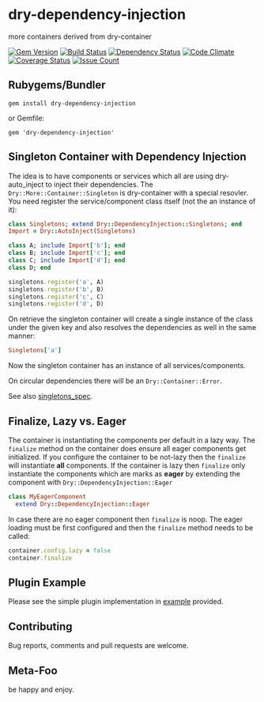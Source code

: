 [gem]: https://badge.fury.io/rb/dry-dependency-injection
[travis]: https://travis-ci.org/mkristian/dry-dependency-injection
[gemnasium]: https://gemnasium.com/mkristian/dry-dependency-injection
[codeclimate]: https://codeclimate.com/github/mkristian/dry-dependency-injection
[coveralls]: https://coveralls.io/github/mkristian/dry-dependency-injection?branch=master
[codeissues]: https://codeclimate.com/github/mkristian/dry-dependency-injection

# dry-dependency-injection
more containers derived from dry-container

[![Gem Version](https://badge.fury.io/rb/dry-dependency-injection.svg)][gem]
[![Build Status](https://travis-ci.org/mkristian/dry-dependency-injection.svg?branch=master)][travis]
[![Dependency Status](https://gemnasium.com/badges/github.com/mkristian/dry-dependency-injection.svg)][gemnasium]
[![Code Climate](https://codeclimate.com/github/mkristian/dry-dependency-injection/badges/gpa.svg)][codeclimate]
[![Coverage Status](https://coveralls.io/repos/github/mkristian/dry-dependency-injection/badge.svg?branch=master)][coveralls]
[![Issue Count](https://codeclimate.com/github/mkristian/dry-dependency-injection/badges/issue_count.svg)][codeissues]

## Rubygems/Bundler

```
gem install dry-dependency-injection
```

or Gemfile:
```
gem 'dry-dependency-injection'
```

## Singleton Container with Dependency Injection

The idea is to have components or services which all are using dry-auto_inject to inject their dependencies. The `Dry::More::Container::Singleton` is dry-container with a special resovler. You need register the service/component class itself (not the an instance of it):

``` Ruby
class Singletons; extend Dry::DependencyInjection::Singletons; end
Import = Dry::AutoInject(Singletons)

class A; include Import['b']; end
class B; include Import['c']; end
class C; include Import['d']; end
class D; end

singletons.register('a', A)
singletons.register('b', B)
singletons.register('c', C)
singletons.register('d', D)
```

On retrieve the singleton container will create a single instance of the class under the given key and also resolves the dependencies as well in the same manner:

``` Ruby
Singletons['a']

```

Now the singleton container has an instance of all services/components.

On circular dependencies there will be an `Dry::Container::Error`.

See also [singletons_spec](spec/singletons_spec.rb).


## Finalize, Lazy vs. Eager

 The container is instantiating the components per default in a lazy way. The `finalize` method on the container does ensure all eager components get initialized. If you configure the container to be not-lazy then the `finalize` will instantiate **all** components. If the container is lazy then `finalize` only instantiate the components which are marks as **eager** by extending the component with `Dry::DependencyInjection::Eager`

```Ruby
class MyEagerComponent
  extend Dry::DependencyInjection::Eager
```

In case there are no eager component then `finalize` is noop. The eager loading must be first configured and then the `finalize` method needs to be called:

``` Ruby
container.config.lazy = false
container.finalize
```

## Plugin Example

Please see the simple plugin implementation in [example](example) provided.

## Contributing

Bug reports, comments and pull requests are welcome.

## Meta-Foo

be happy and enjoy.
